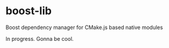 # boost-lib
Boost dependency manager for CMake.js based native modules

In progress. Gonna be cool.
